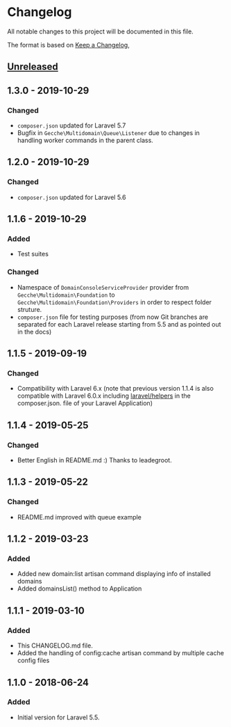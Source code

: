 # Changelog
All notable changes to this project will be documented in this file.

The format is based on [Keep a Changelog](https://keepachangelog.com/en/1.0.0/),

## [Unreleased]

## 1.3.0 - 2019-10-29
### Changed
- `composer.json` updated for Laravel 5.7  
- Bugfix in `Gecche\Multidomain\Queue\Listener` due to changes in handling 
worker commands in the parent class.

## 1.2.0 - 2019-10-29
### Changed
- `composer.json` updated for Laravel 5.6  

## 1.1.6 - 2019-10-29
### Added
- Test suites
### Changed
- Namespace of `DomainConsoleServiceProvider` provider from 
`Gecche\Multidomain\Foundation` to `Gecche\Multidomain\Foundation\Providers` 
    in order to respect folder struture.
- `composer.json` file for testing purposes (from now Git branches are separated for each 
Laravel release starting from 5.5 and as pointed out in the docs)  

## 1.1.5 - 2019-09-19
### Changed
- Compatibility with Laravel 6.x (note that previous version 1.1.4 is also compatible with Laravel 6.0.x including [laravel/helpers](https://github.com/laravel/helpers) in the composer.json. file of your Laravel Application)   

## 1.1.4 - 2019-05-25
### Changed
- Better English in README.md :) Thanks to leadegroot.

## 1.1.3 - 2019-05-22
### Changed
- README.md improved with queue example

## 1.1.2 - 2019-03-23
### Added
- Added new domain:list artisan command displaying info of installed domains
- Added domainsList() method to Application

## 1.1.1 - 2019-03-10
### Added
- This CHANGELOG.md file.
- Added the handling of config:cache artisan command by multiple cache config files

## 1.1.0 - 2018-06-24
### Added
- Initial version for Laravel 5.5.

[Unreleased]: https://github.com/gecche/laravel-multidomain/compare/v1.1.1...HEAD
[1.1.1]: https://github.com/gecche/laravel-multidomain/compare/v1.1.0...v1.1.1
[1.1.2]: https://github.com/gecche/laravel-multidomain/compare/v1.1.1...v1.1.2
[1.1.3]: https://github.com/gecche/laravel-multidomain/compare/v1.1.2...v1.1.3
[1.1.4]: https://github.com/gecche/laravel-multidomain/compare/v1.1.3...v1.1.4
[1.1.5]: https://github.com/gecche/laravel-multidomain/compare/v1.1.4...v1.1.5
[1.1.6]: https://github.com/gecche/laravel-multidomain/compare/v1.1.5...v1.1.6
[1.2.0]: https://github.com/gecche/laravel-multidomain/compare/v1.1.6...v1.2.0
[1.3.0]: https://github.com/gecche/laravel-multidomain/compare/v1.2.0...v1.3.0

